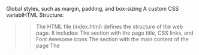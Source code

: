 
Global styles, such as margin, padding, and box-sizing
A custom CSS variablHTML Structure:
  >>The HTML file (index.html) defines the structure of the web page. It includes:
  >>The <head> section with the page title, CSS links, and Font Awesome icons
  >>The <body> section with the main content of the page
  >>The <script> section at the end of the body, which contains the JavaScript code for the temperature conversion

The main content is divided into several sections:
The header with the title "Temperature Converter" and a temperature icon.
The text symbols for Celsius (°C) and Fahrenheit (°F), along with a weather icon.
The input fields for Celsius and Fahrenheit temperatures.


CSS Styling

>>The CSS file (style.css) defines the visual appearance of the web page.
>>It includes:e for the primary color (--primary-color)
Styles for the body, centering the content vertically and horizontally
Styles for the main container, including its size, border radius, background color, and box shadow
Specific styles for the header, text symbols, input fields, and icons.
The CSS also includes media queries for responsive design, adjusting the layout for smaller screens.


JavaScript Functionality:

The JavaScript code is embedded within the <script> tags at the end of the HTML file. It adds interactivity to the temperature converter:
>>It selects the Celsius and Fahrenheit input fields using their respective IDs.
It adds event listeners to the input fields, listening for the "input" event (when the user types or changes the value).
>>When an input field value changes, the code calculates the corresponding value in the other scale using the appropriate formula (°C to °F or °F to °C).
>>The calculated value is then displayed in the corresponding input field.
>>The code ensures that the displayed values are rounded to four decimal places if the result is not an integer.

Summary:
Overall, this code creates a simple and user-friendly temperature converter that allows users to easily convert between Celsius and Fahrenheit temperature.



# Oasis-Infobyte
